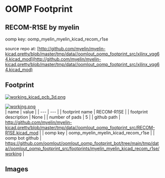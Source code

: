 # OOMP Footprint  
## RECOM-R1SE  by myelin  
  
oomp key: oomp_myelin_myelin_kicad_recom_r1se  
  
source repo at: [http://github.com/myelin/myelin-kicad.pretty/blob/master/tmp/data//oomlout_oomp_footprint_src/xilinx_vqg64.kicad_mod](http://github.com/myelin/myelin-kicad.pretty/blob/master/tmp/data//oomlout_oomp_footprint_src/xilinx_vqg64.kicad_mod)  
## Footprint  
  
[![working_kicad_pcb_3d.png](working_kicad_pcb_3d_600.png)](working_kicad_pcb_3d.png)  
  
[![working.png](working_600.png)](working.png)  
| name | value | 
| --- | --- | 
| footprint name | RECOM-R1SE | 
| footprint description | None | 
| number of pads | 5 | 
| github path | http://github.com/myelin/myelin-kicad.pretty/blob/master/tmp/data//oomlout_oomp_footprint_src/RECOM-R1SE.kicad_mod | 
| oomp key | oomp_myelin_myelin_kicad_recom_r1se | 
| oomp bot github | https://github.com/oomlout/oomlout_oomp_footprint_bot/tree/main/tmp/data//oomlout_oomp_footprint_src/footprints/myelin_myelin_kicad_recom_r1se/working | 
## Images  
